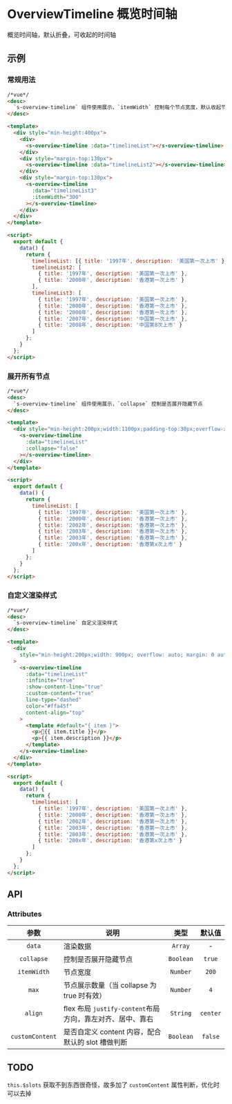 # OverviewTimeline 概览时间轴

概览时间轴，默认折叠，可收起的时间轴

## 示例

### 常规用法

```html
/*vue*/
<desc>
  `s-overview-timeline` 组件使用展示，`itemWidth` 控制每个节点宽度，默认收起节点
</desc>

<template>
  <div style="min-height:400px">
    <div>
      <s-overview-timeline :data="timelineList"></s-overview-timeline>
    </div>
    <div style="margin-top:130px">
      <s-overview-timeline :data="timelineList2"></s-overview-timeline>
    </div>
    <div style="margin-top:130px">
      <s-overview-timeline
        :data="timelineList3"
        :itemWidth="300"
      ></s-overview-timeline>
    </div>
  </div>
</template>

<script>
  export default {
    data() {
      return {
        timelineList: [{ title: '1997年', description: '美国第一次上市' }],
        timelineList2: [
          { title: '1997年', description: '美国第一次上市' },
          { title: '2000年', description: '香港第一次上市' }
        ],
        timelineList3: [
          { title: '1997年', description: '美国第一次上市' },
          { title: '2000年', description: '香港第一次上市' },
          { title: '2000年', description: '香港第一次上市' },
          { title: '2007年', description: '中国第一次上市' },
          { title: '2008年', description: '中国第8次上市' }
        ]
      };
    }
  };
</script>
```

### 展开所有节点

```html
/*vue*/
<desc>
  `s-overview-timeline` 组件使用展示，`collapse` 控制是否展开隐藏节点
</desc>

<template>
  <div style="min-height:200px;width:1100px;padding-top:30px;overflow-x:auto">
    <s-overview-timeline
      :data="timelineList"
      :collapse="false"
    ></s-overview-timeline>
  </div>
</template>

<script>
  export default {
    data() {
      return {
        timelineList: [
          { title: '1997年', description: '美国第一次上市' },
          { title: '2000年', description: '香港第一次上市' },
          { title: '2002年', description: '香港第一次上市' },
          { title: '2003年', description: '香港第一次上市' },
          { title: '2003年', description: '香港第一次上市' },
          { title: '200x年', description: '香港第x次上市' }
        ]
      };
    }
  };
</script>
```

### 自定义渲染样式

```html
/*vue*/
<desc>
  `s-overview-timeline` 自定义渲染样式
</desc>

<template>
  <div
    style="min-height:200px;width: 900px; overflow: auto; margin: 0 auto; padding-bottom: 20px"
  >
    <s-overview-timeline
      :data="timelineList"
      :infinite="true"
      :show-content-line="true"
      :custom-content="true"
      line-type="dashed"
      color="#ffa45f"
      content-align="top"
    >
      <template #default="{ item }">
        <p>🐥{{ item.title }}</p>
        <p>{{ item.description }}</p>
      </template>
    </s-overview-timeline>
  </div>
</template>

<script>
  export default {
    data() {
      return {
        timelineList: [
          { title: '1997年', description: '美国第一次上市' },
          { title: '2000年', description: '香港第一次上市' },
          { title: '2002年', description: '香港第一次上市' },
          { title: '2003年', description: '香港第一次上市' },
          { title: '2003年', description: '香港第一次上市' },
          { title: '200x年', description: '香港第x次上市' }
        ]
      };
    }
  };
</script>
```

## API

### Attributes

|      参数       | 说明                                                      |   类型    |  默认值  |
| :-------------: | --------------------------------------------------------- | :-------: | :------: |
|     `data`      | 渲染数据                                                  |  `Array`  |    -     |
|   `collapse`    | 控制是否展开隐藏节点                                      | `Boolean` |  `true`  |
|   `itemWidth`   | 节点宽度                                                  | `Number`  |  `200`   |
|      `max`      | 节点展示数量（当 collapse 为 true 时有效）                | `Number`  |   `4`    |
|     `align`     | flex 布局 `justify-content`布局方向，靠左对齐、居中、靠右 | `String`  | `center` |
| `customContent` | 是否自定义 content 内容，配合默认的 slot 槽做判断         | `Boolean` | `false`  |

## TODO

`this.$slots` 获取不到东西很奇怪，故多加了 `customContent` 属性判断，优化时可以去掉
